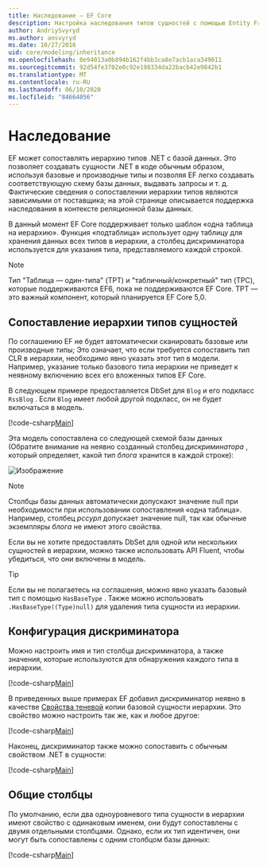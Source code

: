 ```yaml
---
title: Наследование — EF Core
description: Настройка наследования типов сущностей с помощью Entity Framework Core
author: AndriySvyryd
ms.author: ansvyryd
ms.date: 10/27/2016
uid: core/modeling/inheritance
ms.openlocfilehash: 0e94013a0b894b162f4bb3ca8e7acb1aca349011
ms.sourcegitcommit: 92d54fe3702e0c92e198334da22bacb42e9842b1
ms.translationtype: MT
ms.contentlocale: ru-RU
ms.lasthandoff: 06/10/2020
ms.locfileid: "84664056"
---
```

# <a name="inheritance"></a>Наследование

EF может сопоставлять иерархию типов .NET с базой данных. Это позволяет создавать сущности .NET в коде обычным образом, используя базовые и производные типы и позволяя EF легко создавать соответствующую схему базы данных, выдавать запросы и т. д. Фактические сведения о сопоставлении иерархии типов являются зависимыми от поставщика; на этой странице описывается поддержка наследования в контексте реляционной базы данных.

В данный момент EF Core поддерживает только шаблон «одна таблица на иерархию». Функция «подтаблица» использует одну таблицу для хранения данных всех типов в иерархии, а столбец дискриминатора используется для указания типа, представляемого каждой строкой.

> [!NOTE]
> Тип "Таблица — один-типа" (TPT) и "табличный/конкретный" тип (TPC), которые поддерживаются EF6, пока не поддерживаются EF Core. TPT — это важный компонент, который планируется EF Core 5,0.

## <a name="entity-type-hierarchy-mapping"></a>Сопоставление иерархии типов сущностей

По соглашению EF не будет автоматически сканировать базовые или производные типы; Это означает, что если требуется сопоставить тип CLR в иерархии, необходимо явно указать этот тип в модели. Например, указание только базового типа иерархии не приведет к неявному включению всех его вложенных типов EF Core.

В следующем примере предоставляется DbSet для `Blog` и его подкласс `RssBlog` . Если `Blog` имеет любой другой подкласс, он не будет включаться в модель.

[!code-csharp[Main](../../../samples/core/Modeling/Conventions/InheritanceDbSets.cs?name=InheritanceDbSets&highlight=3-4)]

Эта модель сопоставлена со следующей схемой базы данных (Обратите внимание на неявно созданный столбец *дискриминатора* , который определяет, какой тип *блога* хранится в каждой строке):

![Изображение](_static/inheritance-tph-data.png)

>[!NOTE]
> Столбцы базы данных автоматически допускают значение null при необходимости при использовании сопоставления «одна таблица». Например, столбец *рссурл* допускает значение null, так как обычные экземпляры *блога* не имеют этого свойства.

Если вы не хотите предоставлять DbSet для одной или нескольких сущностей в иерархии, можно также использовать API Fluent, чтобы убедиться, что они включены в модель.

> [!TIP]
> Если вы не полагаетесь на соглашения, можно явно указать базовый тип с помощью `HasBaseType` . Также можно использовать `.HasBaseType((Type)null)` для удаления типа сущности из иерархии.

## <a name="discriminator-configuration"></a>Конфигурация дискриминатора

Можно настроить имя и тип столбца дискриминатора, а также значения, которые используются для обнаружения каждого типа в иерархии.

[!code-csharp[Main](../../../samples/core/Modeling/FluentAPI/DiscriminatorConfiguration.cs?name=DiscriminatorConfiguration&highlight=4-6)]

В приведенных выше примерах EF добавил дискриминатор неявно в качестве [Свойства теневой](xref:core/modeling/shadow-properties) копии базовой сущности иерархии. Это свойство можно настроить так же, как и любое другое:

[!code-csharp[Main](../../../samples/core/Modeling/FluentAPI/DiscriminatorPropertyConfiguration.cs?name=DiscriminatorPropertyConfiguration&highlight=4-5)]

Наконец, дискриминатор также можно сопоставить с обычным свойством .NET в сущности:

[!code-csharp[Main](../../../samples/core/Modeling/FluentAPI/NonShadowDiscriminator.cs?name=NonShadowDiscriminator&highlight=4)]

## <a name="shared-columns"></a>Общие столбцы

По умолчанию, если два одноуровневого типа сущности в иерархии имеют свойство с одинаковым именем, они будут сопоставлены с двумя отдельными столбцами. Однако, если их тип идентичен, они могут быть сопоставлены с одним столбцом базы данных:

[!code-csharp[Main](../../../samples/core/Modeling/FluentAPI/SharedTPHColumns.cs?name=SharedTPHColumns&highlight=9,13)]
